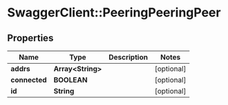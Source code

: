 # SwaggerClient::PeeringPeeringPeer

## Properties
Name | Type | Description | Notes
------------ | ------------- | ------------- | -------------
**addrs** | **Array&lt;String&gt;** |  | [optional] 
**connected** | **BOOLEAN** |  | [optional] 
**id** | **String** |  | [optional] 

